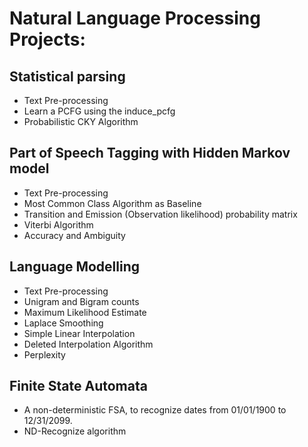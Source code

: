 # Natural Language Processing Projects:

## Statistical parsing
- Text Pre-processing
- Learn a PCFG using the induce_pcfg
- Probabilistic CKY Algorithm

## Part of Speech Tagging with Hidden Markov model
- Text Pre-processing
- Most Common Class Algorithm as Baseline
- Transition and Emission (Observation likelihood) probability matrix
- Viterbi Algorithm
- Accuracy and Ambiguity

## Language Modelling
- Text Pre-processing
- Unigram and Bigram counts
- Maximum Likelihood Estimate
- Laplace Smoothing
- Simple Linear Interpolation
- Deleted Interpolation Algorithm
- Perplexity

## Finite State Automata
- A non-deterministic FSA, to recognize dates from 01/01/1900 to 12/31/2099.
- ND-Recognize algorithm
